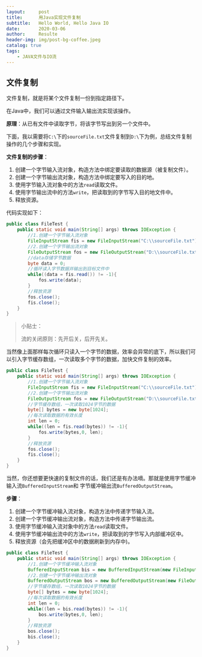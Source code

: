 ```yaml
---
layout:     post                    
title:      用Java实现文件复制               
subtitle:   Hello World, Hello Java IO 
date:       2020-03-06              
author:     Resulte                     
header-img: img/post-bg-coffee.jpeg    
catalog: true                       
tags:                               
    - JAVA文件与IO流
---
```


## 文件复制

文件复制，就是将某个文件复制一份到指定路径下。

在Java中，我们可以通过文件输入输出流实现该操作。

**原理**：从已有文件中读取字节，将该字节写出到另一个文件中。

下面，我以需要将`C:\`下的`sourceFile.txt`文件复制到`D:\`下为例，总结文件复制操作的几个步骤和实现。

**文件复制的步骤**：

1. 创建一个字节输入流对象，构造方法中绑定要读取的数据源（被复制文件）。
2. 创建一个字节输出流对象，构造方法中绑定要写入的目的地。
3. 使用字节输入流对象中的方法`read`读取文件。
4. 使用字节输出流中的方法`write`，把读取到的字节写入目的地文件中。
5. 释放资源。

代码实现如下：

```java
public class FileTest {
    public static void main(String[] args) throws IOException {
        //1.创建一个字节输入流对象
        FileInputStream fis = new FileInputStream("C:\\sourceFile.txt");
        //2.创建一个字节输出流对象
        FileOutputStream fos = new FileOutputStream("D:\\sourceFile.txt");
        //data存储字节数据
        byte data = 0;
        //循环读入字节数据并输出到目标文件中
        while((data = fis.read()) != -1){
            fos.write(data);
        }
        //释放资源
        fos.close();
        fis.close();
    }
}
```

> 小贴士： 
>
> 流的关闭原则：先开后关，后开先关。 

当然像上面那样每次循环只读入一个字节的数据，效率会异常的底下，所以我们可以引入字节缓存数组，一次读取多个字节的数据，加快文件复制的效率。

```java
public class FileTest {
    public static void main(String[] args) throws IOException {
        //1.创建一个字节输入流对象
        FileInputStream fis = new FileInputStream("C:\\sourceFile.txt");
        //2.创建一个字节输出流对象
        FileOutputStream fos = new FileOutputStream("D:\\sourceFile.txt");
        //字节缓存数组，一次读取1024字节的数据
        byte[] bytes = new byte[1024];
        //每次读取数据的有效长度
        int len = 0; 
        while((len = fis.read(bytes)) != -1){
            fos.write(bytes,0, len);
        }
        //释放资源
        fos.close();
        fis.close();
    }
}
```

当然，你还想要更快速的复制文件的话，我们还是有办法嘀。那就是使用字节缓冲输入流`BufferedInputStream`和 字节缓冲输出流`BufferedOutputStream`。

**步骤**：

1. 创建一个字节缓冲输入流对象，构造方法中传递字节输入流。
2. 创建一个字节缓冲输出流对象，构造方法中传递字节输出流。
3. 使用字节缓冲输入流对象中的方法`read`读取文件。
4. 使用字节缓冲输出流中的方法`write`，把读取到的字节写入内部缓冲区中。
5. 释放资源（会先把缓冲区中的数据刷新到内存中)。

```java
public class FileTest {
    public static void main(String[] args) throws IOException {
        //1.创建一个字节缓冲输入流对象
        BufferedInputStream bis = new BufferedInputStream(new FileInputStream("C:\\sourceFile.txt"));
        //2.创建一个字节缓冲输出流对象
        BufferedOutputStream bos = new BufferedOutputStream(new FileOutputStream("D:\\sourceFile.txt"));
        //字节缓存数组，一次读取1024字节的数据
        byte[] bytes = new byte[1024];
        //每次读取数据的有效长度
        int len = 0; 
        while((len = bis.read(bytes)) != -1){
            bos.write(bytes,0, len);
        }
        //释放资源
        bos.close();
        bis.close();
    }
}
```

